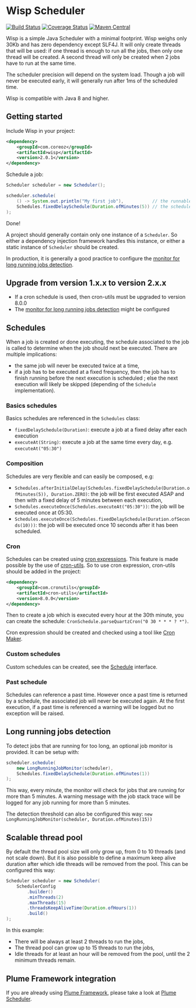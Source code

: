 Wisp Scheduler
==============

[![Build Status](https://travis-ci.org/Coreoz/Wisp.svg?branch=master)](https://travis-ci.org/Coreoz/Wisp)
[![Coverage Status](https://coveralls.io/repos/github/Coreoz/Wisp/badge.svg?branch=master)](https://coveralls.io/github/Coreoz/Wisp?branch=master)
[![Maven Central](https://maven-badges.herokuapp.com/maven-central/com.coreoz/wisp/badge.svg)](https://maven-badges.herokuapp.com/maven-central/com.coreoz/wisp)

Wisp is a simple Java Scheduler with a minimal footprint.
Wisp weighs only 30Kb and has zero dependency except SLF4J.
It will only create threads that will be used: if one thread is enough to run all the jobs,
then only one thread will be created.
A second thread will only be created when 2 jobs have to run at the same time.

The scheduler precision will depend on the system load.
Though a job will never be executed early, it will generally run after 1ms of the scheduled time.

Wisp is compatible with Java 8 and higher.

Getting started
---------------

Include Wisp in your project:
```xml
<dependency>
    <groupId>com.coreoz</groupId>
    <artifactId>wisp</artifactId>
    <version>2.0.1</version>
</dependency>
```

Schedule a job:
```java
Scheduler scheduler = new Scheduler();

scheduler.schedule(
    () -> System.out.println("My first job"),           // the runnable to be scheduled
    Schedules.fixedDelaySchedule(Duration.ofMinutes(5)) // the schedule associated to the runnable
);
```
Done!

A project should generally contain only one instance of a `Scheduler`.
So either a dependency injection framework handles this instance,
or either a static instance of `Scheduler` should be created.

In production, it is generally a good practice to configure the
[monitor for long running jobs detection](#long-running-jobs-detection).

Upgrade from version 1.x.x to version 2.x.x
-------------------------------------------
- If a cron schedule is used, then cron-utils must be upgraded to version 8.0.0
- The [monitor for long running jobs detection](#long-running-jobs-detection) might be configured

Schedules
---------

When a job is created or done executing, the schedule associated to the job
is called to determine when the job should next be executed.
There are multiple implications:
- the same job will never be executed twice at a time,
- if a job has to be executed at a fixed frequency,
then the job has to finish running before the next execution is scheduled ;
else the next execution will likely be skipped (depending of the `Schedule` implementation). 

### Basics schedules
Basics schedules are referenced in the `Schedules` class:
- `fixedDelaySchedule(Duration)`: execute a job at a fixed delay after each execution
- `executeAt(String)`: execute a job at the same time every day, e.g. `executeAt("05:30")`

### Composition
Schedules are very flexible and can easily be composed, e.g:
- `Schedules.afterInitialDelay(Schedules.fixedDelaySchedule(Duration.ofMinutes(5)), Duration.ZERO)`:
the job will be first executed ASAP and then with a fixed delay of 5 minutes between each execution,
- `Schedules.executeOnce(Schedules.executeAt("05:30"))`: the job will be executed once at 05:30.
- `Schedules.executeOnce(Schedules.fixedDelaySchedule(Duration.ofSeconds(10)))`:
the job will be executed once 10 seconds after it has been scheduled.

### Cron
Schedules can be created using [cron expressions](https://en.wikipedia.org/wiki/Cron#CRON_expression).
This feature is made possible by the use of [cron-utils](https://github.com/jmrozanec/cron-utils).
So to use cron expression, cron-utils should be added in the project:
```xml
<dependency>
    <groupId>com.cronutils</groupId>
    <artifactId>cron-utils</artifactId>
    <version>8.0.0</version>
</dependency>
```
Then to create a job which is executed every hour at the 30th minute,
you can create the schedule: `CronSchedule.parseQuartzCron("0 30 * * * ? *")`.

Cron expression should be created and checked using a tool like [Cron Maker](http://www.cronmaker.com/).

### Custom schedules
Custom schedules can be created,
see the [Schedule](src/main/java/com/coreoz/wisp/schedule/Schedule.java) interface.

### Past schedule
Schedules can reference a past time.
However once a past time is returned by a schedule,
the associated job will never be executed again.
At the first execution, if a past time is referenced a warning will be logged
but no exception will be raised.

Long running jobs detection
---------------------------

To detect jobs that are running for too long, an optional job monitor is provided.
It can be setup with:
```java
scheduler.schedule(
    new LongRunningJobMonitor(scheduler),
    Schedules.fixedDelaySchedule(Duration.ofMinutes(1))
);
```
This way, every minute, the monitor will check for jobs that are running for more than 5 minutes.
A warning message with the job stack trace will be logged for any job running for more than 5 minutes.

The detection threshold can also be configured this way: `new LongRunningJobMonitor(scheduler, Duration.ofMinutes(15))`

Scalable thread pool
--------------------

By default the thread pool size will only grow up, from 0 to 10 threads (and not scale down).
But it is also possible to define a maximum keep alive duration after which idle threads will be removed from the pool.
This can be configured this way:
```java
Scheduler scheduler = new Scheduler(
    SchedulerConfig
        .builder()
        .minThreads(2)
        .maxThreads(15)
        .threadsKeepAliveTime(Duration.ofHours(1))
        .build()
);
```
In this example:
- There will be always at least 2 threads to run the jobs,
- The thread pool can grow up to 15 threads to run the jobs,
- Idle threads for at least an hour will be removed from the pool, until the 2 minimum threads remain.  

Plume Framework integration
---------------------------

If you are already using [Plume Framework](https://github.com/Coreoz/Plume),
please take a look at [Plume Scheduler](https://github.com/Coreoz/Plume/tree/master/plume-scheduler).

